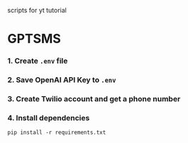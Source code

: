 scripts for yt tutorial
# GPTSMS

### 1. Create `.env` file
### 2. Save OpenAI API Key to `.env`
### 3. Create Twilio account and get a phone number

### 4. Install dependencies
`pip install -r requirements.txt`
